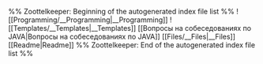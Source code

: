 %% Zoottelkeeper: Beginning of the autogenerated index file list  %%
 ![[Programming/__Programming|__Programming]]
 ![[Templates/__Templates|__Templates]]
 [[Вопросы на собеседованиях по JAVA|Вопросы на собеседованиях по JAVA]]
 [[Files/__Files|__Files]]
 [[Readme|Readme]]
%% Zoottelkeeper: End of the autogenerated index file list  %%
